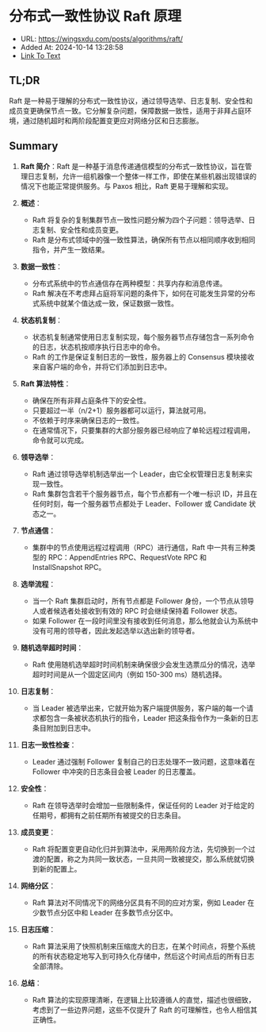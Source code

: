 # 分布式一致性协议 Raft 原理
- URL: https://wingsxdu.com/posts/algorithms/raft/
- Added At: 2024-10-14 13:28:58
- [Link To Text](2024-10-14-分布式一致性协议-raft-原理_raw.md)

## TL;DR
Raft 是一种易于理解的分布式一致性协议，通过领导选举、日志复制、安全性和成员变更确保节点一致。它分解复杂问题，保障数据一致性，适用于非拜占庭环境，通过随机超时和两阶段配置变更应对网络分区和日志膨胀。

## Summary
1. **Raft 简介**：Raft 是一种基于消息传递通信模型的分布式一致性协议，旨在管理日志复制，允许一组机器像一个整体一样工作，即使在某些机器出现错误的情况下也能正常提供服务。与 Paxos 相比，Raft 更易于理解和实现。

2. **概述**：
   - Raft 将复杂的复制集群节点一致性问题分解为四个子问题：领导选举、日志复制、安全性和成员变更。
   - Raft 是分布式领域中的强一致性算法，确保所有节点以相同顺序收到相同指令，并产生一致结果。

3. **数据一致性**：
   - 分布式系统中的节点通信存在两种模型：共享内存和消息传递。
   - Raft 解决在不考虑拜占庭将军问题的条件下，如何在可能发生异常的分布式系统中就某个值达成一致，保证数据一致性。

4. **状态机复制**：
   - 状态机复制通常使用日志复制实现，每个服务器节点存储包含一系列命令的日志，状态机按顺序执行日志中的命令。
   - Raft 的工作是保证复制日志的一致性，服务器上的 Consensus 模块接收来自客户端的命令，并将它们添加到日志中。

5. **Raft 算法特性**：
   - 确保在所有非拜占庭条件下的安全性。
   - 只要超过一半（n/2+1）服务器都可以运行，算法就可用。
   - 不依赖于时序来确保日志的一致性。
   - 在通常情况下，只要集群的大部分服务器已经响应了单轮远程过程调用，命令就可以完成。

6. **领导选举**：
   - Raft 通过领导选举机制选举出一个 Leader，由它全权管理日志复制来实现一致性。
   - Raft 集群包含若干个服务器节点，每个节点都有一个唯一标识 ID，并且在任何时刻，每一个服务器节点都处于 Leader、Follower 或 Candidate 状态之一。

7. **节点通信**：
   - 集群中的节点使用远程过程调用（RPC）进行通信，Raft 中一共有三种类型的 RPC：AppendEntries RPC、RequestVote RPC 和 InstallSnapshot RPC。

8. **选举流程**：
   - 当一个 Raft 集群启动时，所有节点都是 Follower 身份，一个节点从领导人或者候选者处接收到有效的 RPC 时会继续保持着 Follower 状态。
   - 如果 Follower 在一段时间里没有接收到任何消息，那么他就会认为系统中没有可用的领导者，因此发起选举以选出新的领导者。

9. **随机选举超时时间**：
   - Raft 使用随机选举超时时间机制来确保很少会发生选票瓜分的情况，选举超时时间是从一个固定区间内（例如 150-300 ms）随机选择。

10. **日志复制**：
    - 当 Leader 被选举出来，它就开始为客户端提供服务，客户端的每一个请求都包含一条被状态机执行的指令，Leader 把这条指令作为一条新的日志条目附加到日志中。

11. **日志一致性检查**：
    - Leader 通过强制 Follower 复制自己的日志处理不一致问题，这意味着在 Follower 中冲突的日志条目会被 Leader 的日志覆盖。

12. **安全性**：
    - Raft 在领导选举时会增加一些限制条件，保证任何的 Leader 对于给定的任期号，都拥有之前任期所有被提交的日志条目。

13. **成员变更**：
    - Raft 将配置变更自动化归并到算法中，采用两阶段方法，先切换到一个过渡的配置，称之为共同一致状态，一旦共同一致被提交，那么系统就切换到新的配置上。

14. **网络分区**：
    - Raft 算法对不同情况下的网络分区具有不同的应对方案，例如 Leader 在少数节点分区中和 Leader 在多数节点分区中。

15. **日志压缩**：
    - Raft 算法采用了快照机制来压缩庞大的日志，在某个时间点，将整个系统的所有状态稳定地写入到可持久化存储中，然后这个时间点后的所有日志全部清除。

16. **总结**：
    - Raft 算法的实现原理清晰，在逻辑上比较遵循人的直觉，描述也很细致，考虑到了一些边界问题，这些不仅提升了 Raft 的可理解性，也令人相信其正确性。

